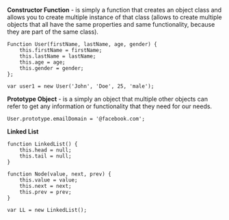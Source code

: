 **Constructor Function** - is simply a function that creates an object class and allows you to create multiple instance of that class \(allows to create multiple objects that all have the same properties and same functionality, because they are part of the same class\).

```
Function User(firstName, lastName, age, gender) {
    this.firstName = firstName;
    this.lastName = lastName;
    this.age = age; 
    this.gender = gender;
};

var user1 = new User('John', 'Doe', 25, 'male');
```

**Prototype Object** - is a simply an object that multiple other objects can refer to get any information or functionality that they need for our needs.

```
User.prototype.emailDomain = '@facebook.com';
```

**Linked List**

```
function LinkedList() {
    this.head = null;
    this.tail = null;
}

function Node(value, next, prev) {
    this.value = value;
    this.next = next;
    this.prev = prev;
}

var LL = new LinkedList();
```



